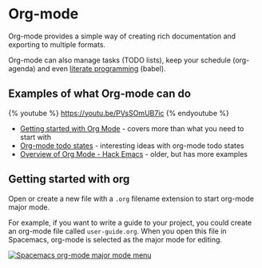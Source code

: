# Org-mode
Org-mode provides a simple way of creating rich documentation and exporting to multiple formats.

Org-mode can also manage tasks (TODO lists), keep your schedule (org-agenda) and even [literate programming](https://en.wikipedia.org/wiki/Literate_programming) (babel).


## Examples of what Org-mode can do

{% youtube %}
https://youtu.be/PVsSOmUB7ic
{% endyoutube %}

* [Getting started with Org Mode](https://www.youtube.com/watch?v=SzA2YODtgK4) - covers more than what you need to start with
* [Org-mode todo states](https://www.youtube.com/watch?v=Ck9HXMkNGGY) - interesting ideas with org-mode todo states
* [Overview of Org Mode - Hack Emacs](https://www.youtube.com/watch?v=SzA2YODtgK4) - older, but has more examples


## Getting started with org
Open or create a new file with a `.org` filename extension to start org-mode major mode.

For example, if you want to write a guide to your project, you could create an org-mode file called `user-guide.org`.  When you open this file in Spacemacs, org-mode is selected as the major mode for editing.

[![Spacemacs org-mode major mode menu](/images/spacemacs-orgmode-menu.png)](/images/spacemacs-orgmode-menu.png)
